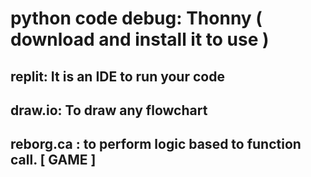 # python code debug: Thonny ( download and install it to use )

## replit: It is an IDE to run your code

## draw.io: To draw any flowchart

## reborg.ca : to perform logic based to function call. [ GAME ]
